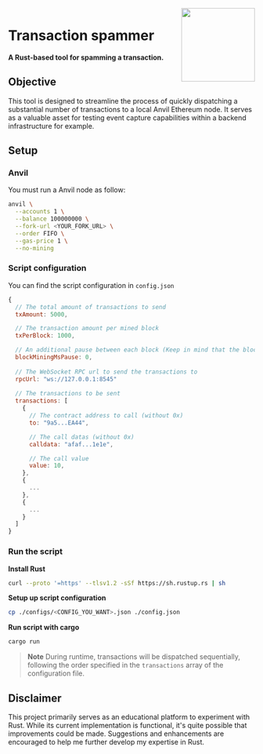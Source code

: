 <img align="right" width="150" height="150" top="100" src="https://avatars.githubusercontent.com/u/5430905?s=200&v=4">

# Transaction spammer

**A Rust-based tool for spamming a transaction.**

## Objective

This tool is designed to streamline the process of quickly dispatching a substantial number of transactions to a local Anvil Ethereum node. It serves as a valuable asset for testing event capture capabilities within a backend infrastructure for example.

## Setup

### Anvil
You must run a Anvil node as follow:

```bash
anvil \
  --accounts 1 \
  --balance 100000000 \
  --fork-url <YOUR_FORK_URL> \
  --order FIFO \
  --gas-price 1 \
  --no-mining
```

### Script configuration
You can find the script configuration in `config.json`
```javascript
{
  // The total amount of transactions to send
  txAmount: 5000,

  // The transaction amount per mined block 
  txPerBlock: 1000,

  // An additional pause between each block (Keep in mind that the block mining itself take some time)
  blockMiningMsPause: 0,
  
  // The WebSocket RPC url to send the transactions to
  rpcUrl: "ws://127.0.0.1:8545" 
  
  // The transactions to be sent
  transactions: [
    {
      // The contract address to call (without 0x)
      to: "9a5...EA44", 

      // The call datas (without 0x)
      calldata: "afaf...1e1e",

      // The call value
      value: 10,
    },
    {
      ...
    },
    {
      ...
    }
  ]
}
```

### Run the script

**Install Rust**
```bash
curl --proto '=https' --tlsv1.2 -sSf https://sh.rustup.rs | sh
```

**Setup up script configuration**
```bash
cp ./configs/<CONFIG_YOU_WANT>.json ./config.json
```

**Run script with cargo**
```bash
cargo run
```

> **Note** 
> During runtime, transactions will be dispatched sequentially, following the order specified in the `transactions` array of the configuration file.

## Disclaimer

This project primarily serves as an educational platform to experiment with Rust. While its current implementation is functional, it's quite possible that improvements could be made. Suggestions and enhancements are encouraged to help me further develop my expertise in Rust.